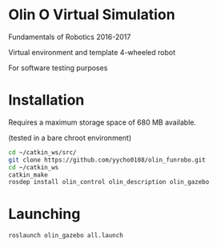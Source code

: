 # Olin O Virtual Simulation

Fundamentals of Robotics 2016-2017

Virtual environment and template 4-wheeled robot

For software testing purposes

# Installation

Requires a maximum storage space of 680 MB available.

(tested in a bare chroot environment)

```bash
cd ~/catkin_ws/src/
git clone https://github.com/yycho0108/olin_funrobo.git
cd ~/catkin_ws
catkin_make
rosdep install olin_control olin_description olin_gazebo
```

# Launching

```bash
roslaunch olin_gazebo all.launch
```
